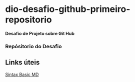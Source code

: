 # dio-desafio-github-primeiro-repositorio
**Desafio de Projeto sobre Git Hub**
### Repósitorio do Desafio

## Links úteis
[Sintax Basic MD](https://www.markdownguide.org/basic-syntax/#headings)
